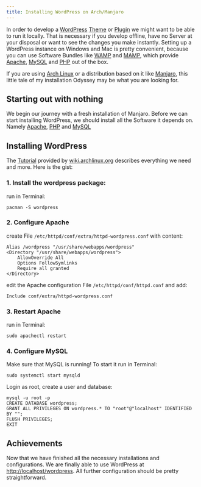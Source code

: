 ```yaml
---
title: Installing WordPress on Arch/Manjaro
---
```


In order to develop a [WordPress](https://wordpress.org/) 
[Theme](https://codex.wordpress.org/Theme_Development) or 
[Plugin](https://codex.wordpress.org/Writing_a_Plugin) 
we might want to be able to run it locally. 
That is necessary if you develop offline, have no Server at your disposal or 
want to see the changes you make instantly. 
Setting up a WordPress instance on Windows and Mac is pretty convenient, 
because you can use Software Bundles like [WAMP](http://www.wampserver.com/en/) 
and [MAMP](https://www.mamp.info/en/), 
which provide [Apache](https://httpd.apache.org/), 
[MySQL](https://www.mysql.com/) and [PHP](http://php.net/manual/en/intro-whatis.php) 
out of the box.

If you are using [Arch Linux](https://www.archlinux.org/) or a distribution based on it 
like [Manjaro](https://manjaro.org/), 
this little tale of my installation Odyssey may be what you are looking for. 

## Starting out with nothing
We begin our journey with a fresh installation of Manjaro. 
Before we can start installing WordPress, we should install all the Software it depends on.
Namely [Apache](/installing-apache-on-arch-manjaro/), 
[PHP](/installing-php-for-apache-on-arch-manjaro/) and 
[MySQL](/installing-mysql-for-apache-on-arch-manjaro/) 


## Installing WordPress
The [Tutorial](https://wiki.archlinux.org/index.php/Wordpress) 
provided by  [wiki.archlinux.org](https://wiki.archlinux.org) 
describes everything we need and more. Here is the gist:

### 1. Install the wordpress package:
run  in Terminal:

    pacman -S wordpress
    
### 2. Configure Apache
create File `/etc/httpd/conf/extra/httpd-wordpress.conf` with content:

    Alias /wordpress "/usr/share/webapps/wordpress"
    <Directory "/usr/share/webapps/wordpress">
    	AllowOverride All
    	Options FollowSymlinks
    	Require all granted
    </Directory>
    
edit the Apache configuration File `/etc/httpd/conf/httpd.conf` and add:

    Include conf/extra/httpd-wordpress.conf
    
### 3. Restart Apache
run in Terminal:

    sudo apachectl restart

### 4. Configure MySQL
Make sure that MySQL is running!
To start it run in Terminal:

    sudo systemctl start mysqld

Login as root, create a user and database:

    mysql -u root -p
    CREATE DATABASE wordpress;
    GRANT ALL PRIVILEGES ON wordpress.* TO "root"@"localhost" IDENTIFIED BY "";
    FLUSH PRIVILEGES;
    EXIT
    
## Achievements
Now that we have finished all the necessary installations and configurations. 
We are finally able to use WordPress at 
[http://localhost/wordpress](http://localhost/wordpress/).
All further configuration should be pretty straightforward. 